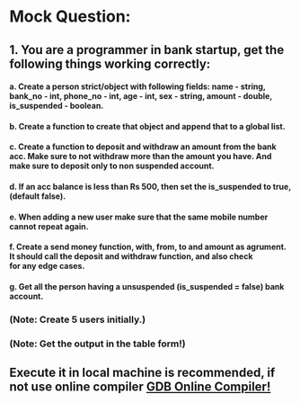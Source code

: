 # Mock Question:

## 1. You are a programmer in bank startup, get the following things working correctly: 
#### a. Create a person strict/object with following fields: name - string, bank_no - int, phone_no - int, age - int, sex - string, amount - double, is_suspended - boolean. 

#### b. Create a function to create that object and append that to a global list. 

#### c. Create a function to deposit and withdraw an amount from the bank acc. Make sure to not withdraw more than the amount you have. And make sure to deposit only to non suspended account.

#### d. If an acc balance is less than Rs 500, then set the is_suspended to true, (default false). 

#### e. When adding a new user make sure that the same mobile number cannot repeat again. 

#### f. Create a send money function, with, from, to and amount as agrument. It should call the deposit and withdraw function, and also check for any edge cases.

#### g. Get all the person having a unsuspended (is_suspended = false) bank account. 

### (Note: Create 5 users initially.)

### (Note: Get the output in the table form!)

## Execute it in local machine is recommended, if not use online compiler [GDB Online Compiler!](https://www.onlinegdb.com/)